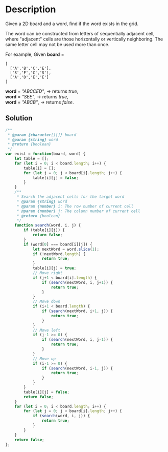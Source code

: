 # Description

Given a 2D board and a word, find if the word exists in the grid.

The word can be constructed from letters of sequentially adjacent cell, where "adjacent" cells are those horizontally or vertically neighboring. The same letter cell may not be used more than once.

For example,
Given **board** =
```
[
  ['A','B','C','E'],
  ['S','F','C','S'],
  ['A','D','E','E']
]
```
**word** = *"ABCCED"*, -> returns *true*,<br>
**word** = *"SEE"*, -> returns *true*,<br>
**word** = *"ABCB"*, -> returns *false*.

## Solution
```javascript
/**
 * @param {character[][]} board
 * @param {string} word
 * @return {boolean}
 */
var exist = function(board, word) {
    let table = [];
    for (let i = 0; i < board.length; i++) {
        table[i] = [];
        for (let j = 0; j < board[i].length; j++) {
            table[i][j] = false;
        }
    }
    /** 
     * Search the adjacent cells for the target word
     * @param {string} word
     * @param {number} i: The row number of current cell
     * @param {number} j: The column number of current cell
     * @return {boolean}
     */
    function search(word, i, j) {
        if (table[i][j]) {
            return false;
        }
        if (word[0] === board[i][j]) {
            let nextWord = word.slice(1);
            if (!nextWord.length) {
                return true;
            }
            table[i][j] = true;
            // Move right
            if (j+1 < board[i].length) {
                if (search(nextWord, i, j+1)) {
                    return true;
                }
            }
            // Move down
            if (i+1 < board.length) {
                if (search(nextWord, i+1, j)) {
                    return true;
                }
            }
            // Move left
            if (j-1 >= 0) {
                if (search(nextWord, i, j-1)) {
                    return true;
                }
            }
            // Move up
            if (i-1 >= 0) {
                if (search(nextWord, i-1, j)) {
                    return true;
                }
            }
        }
        table[i][j] = false;
        return false;
    }
    for (let i = 0; i < board.length; i++) {
        for (let j = 0; j < board[i].length; j++) {
            if (search(word, i, j)) {
                return true;
            }
        }
    }
    return false;
};
```